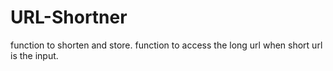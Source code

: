 # URL-Shortner
function to shorten and store. function to access the long url when short url is the input.
